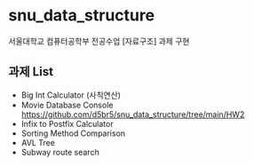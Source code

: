 # snu_data_structure

서울대학교 컴퓨터공학부 전공수업 [자료구조] 과제 구현


## 과제 List

- Big Int Calculator (사칙연산)
- Movie Database Console https://github.com/d5br5/snu_data_structure/tree/main/HW2
- Infix to Postfix Calculator
- Sorting Method Comparison
- AVL Tree
- Subway route search

